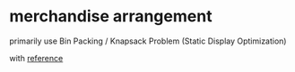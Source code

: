 # merchandise arrangement

primarily use Bin Packing / Knapsack Problem (Static Display Optimization)

with [reference](https://aaxis.ai/blog/optimizing-e-commerce-solving-the-bin-packing-problem)